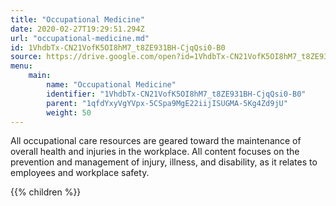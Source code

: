 ```yaml
---
title: "Occupational Medicine"
date: 2020-02-27T19:29:51.294Z
url: "occupational-medicine.md"
id: 1VhdbTx-CN21VofK5OI8hM7_t8ZE931BH-CjqQsi0-B0
source: https://drive.google.com/open?id=1VhdbTx-CN21VofK5OI8hM7_t8ZE931BH-CjqQsi0-B0
menu:
    main:
        name: "Occupational Medicine"
        identifier: "1VhdbTx-CN21VofK5OI8hM7_t8ZE931BH-CjqQsi0-B0"
        parent: "1qfdYxyVgYVpx-5CSpa9MgE22iijISUGMA-5Kg4Zd9jU"
        weight: 50
---
```









All occupational care resources are geared toward the maintenance of overall health and injuries in the workplace. All content focuses on the prevention and management of injury, illness, and disability, as it relates to employees and workplace safety.









{{% children %}}

